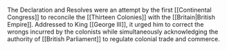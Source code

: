 The Declaration and Resolves were an attempt by the first [[Continental Congress]] to reconcile the [[Thirteen Colonies]] with the [[Britain|British Empire]]. Addressed to King [[George III]], it urged him to correct the wrongs incurred by the colonists while simultaneously acknowledging the authority of [[British Parliament]] to regulate colonial trade and commerce.
